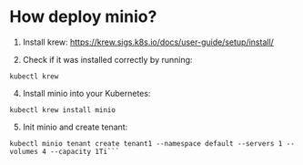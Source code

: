 # How deploy minio?

1. Install krew: https://krew.sigs.k8s.io/docs/user-guide/setup/install/

2. Check if it was installed correctly by running:
   
```kubectl krew```

4. Install minio into your Kubernetes:

```kubectl krew install minio```

5. Init minio and create tenant:
```kubectl minio init
kubectl minio tenant create tenant1 --namespace default --servers 1 --volumes 4 --capacity 1Ti```
